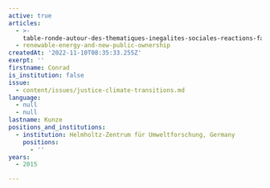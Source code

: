 ```yaml
---
active: true
articles:
  - >-
    table-ronde-autour-des-thematiques-inegalites-sociales-reactions-face-au-changement-et-gouvernance-et-democratie-
  - renewable-energy-and-new-public-ownership
createdAt: '2022-11-10T08:35:33.255Z'
exerpt: ''
firstname: Conrad
is_institution: false
issue:
  - content/issues/justice-climate-transitions.md
language:
  - null
  - null
lastname: Kunze
positions_and_institutions:
  - institution: Helmholtz-Zentrum für Umweltforschung, Germany
    positions:
      - ''
years:
  - 2015

---
```

